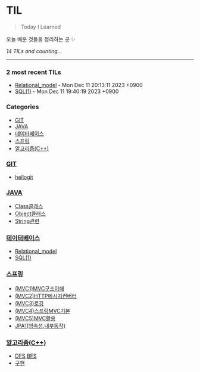 # TIL
> Today I Learned

오늘 배운 것들을 정리하는 곳 ✨


_14 TILs and counting..._

---

### 2 most recent TILs

- [Relational_model](데이터베이스/Relational_model.md) - Mon Dec 11 20:13:11 2023 +0900
- [SQL(1)](데이터베이스/sql(1).md) - Mon Dec 11 19:40:19 2023 +0900

### Categories

- [GIT](#GIT)
- [JAVA](#JAVA)
- [데이터베이스](#데이터베이스)
- [스프링](#스프링)
- [알고리즘(C++)](#알고리즘(C++))

### [GIT](#GIT)
- [hellogit](GIT/hellogit.md)

### [JAVA](#JAVA)
- [Class클래스](JAVA/Class클래스.md)
- [Object클래스](JAVA/Object클래스.md)
- [String관련](JAVA/String관련.md)

### [데이터베이스](#데이터베이스)
- [Relational_model](데이터베이스/Relational_model.md)
- [SQL(1)](데이터베이스/sql(1).md)

### [스프링](#스프링)
- [(MVC1)MVC구조이해](스프링/(MVC1)MVC구조이해.md)
- [(MVC2)HTTP메시지컨버터](스프링/(MVC2)HTTP메시지컨버터.md)
- [(MVC3)로깅](스프링/(MVC3)로깅.md)
- [(MVC4)스프링MVC기본](스프링/(MVC4)스프링MVC기본.md)
- [(MVC5)MVC활용](스프링/(MVC5)MVC활용.md)
- [JPA1(영속성,내부동작)](스프링/JPA1(영속성,내부동작).md)

### [알고리즘(C++)](#알고리즘(C++))
- [DFS,BFS](알고리즘(C++)/DFS,BFS.md)
- [구현](알고리즘(C++)/구현.md)


